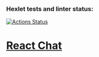 ### Hexlet tests and linter status:
[![Actions Status](https://github.com/selfexpression/frontend-project-12/workflows/hexlet-check/badge.svg)](https://github.com/selfexpression/frontend-project-12/actions)

# [React Chat](https://frontend-project-11-roan-five.vercel.app/)